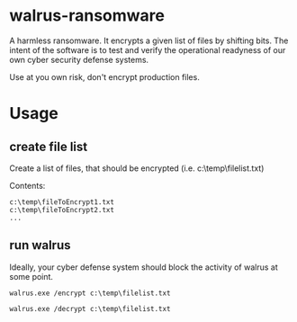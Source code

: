 # walrus-ransomware

A harmless ransomware. It encrypts a given list of files by shifting bits.
The intent of the software is to test and verify the operational readyness of our own cyber security defense systems.

Use at you own risk, don't encrypt production files.

# Usage

## create file list
Create a list of files, that should be encrypted (i.e. c:\temp\filelist.txt)

Contents:

```
c:\temp\fileToEncrypt1.txt
c:\temp\fileToEncrypt2.txt
...
```

## run walrus
Ideally, your cyber defense system should block the activity of walrus at some point.
```
walrus.exe /encrypt c:\temp\filelist.txt
```
```
walrus.exe /decrypt c:\temp\filelist.txt
```